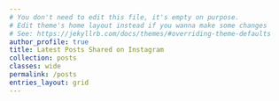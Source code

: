 ```yaml
---
# You don't need to edit this file, it's empty on purpose.
# Edit theme's home layout instead if you wanna make some changes
# See: https://jekyllrb.com/docs/themes/#overriding-theme-defaults
author_profile: true
title: Latest Posts Shared on Instagram
collection: posts
classes: wide
permalink: /posts
entries_layout: grid
---
```


